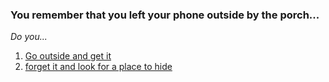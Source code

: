 ### You remember that you left your phone outside by the porch...  

_Do you..._

1. [Go outside and get it](out-side.md)
2. [forget it and look for a place to hide]()